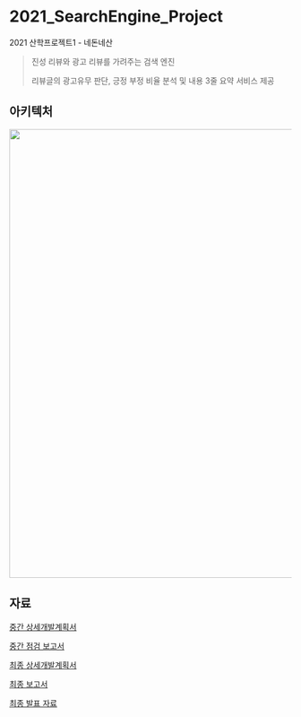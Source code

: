 # 2021_SearchEngine_Project
2021 산학프로젝트1 - 네돈네산

> 진성 리뷰와 광고 리뷰를 가려주는 검색 엔진
> 
> 리뷰글의 광고유무 판단, 긍정 부정 비율 분석 및 내용 3줄 요약 서비스 제공

## 아키텍처

<img src="https://user-images.githubusercontent.com/64150179/146236144-14563c06-4194-4600-b056-1b4997ff673d.png" width=800>


## 자료

[중간 상세개발계획서](https://docs.google.com/spreadsheets/d/1WpsotvHSVah0J4SObNJf5LgD_q3xLkal/edit?usp=sharing&ouid=115901748971551884682&rtpof=true&sd=true)

[중간 점검 보고서](https://docs.google.com/document/d/15q5aI_RDiCBvUxM_8YI8ell32kpYOjqRY6Fsh__-Nwc/edit?usp=sharing)

[최종 상세개발계획서](https://docs.google.com/spreadsheets/d/1f7GE1Ws_I1xEgCVy7i6iWlWX6KWyKiUM/edit?usp=sharing&ouid=115901748971551884682&rtpof=true&sd=true)

[최종 보고서](https://docs.google.com/document/d/1FA_qniFdbPvY9_F8ZvQeS4zgHvKNQpM-/edit?usp=sharing&ouid=115901748971551884682&rtpof=true&sd=true)

[최종 발표 자료](https://docs.google.com/presentation/d/1G8jvCd6odpTijo5uInihMRfkBWwGwkB6/edit?usp=sharing&ouid=115901748971551884682&rtpof=true&sd=true)
